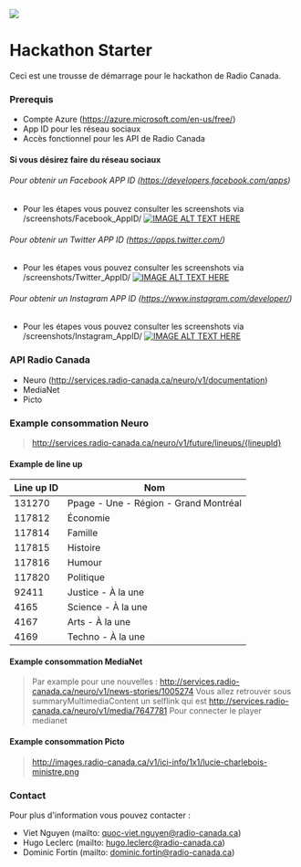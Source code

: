 ![](https://lh4.googleusercontent.com/-PVw-ZUM9vV8/UuWeH51os0I/AAAAAAAAD6M/0Ikg7viJftQ/w1286-h566-no/hackathon-starter-logo.jpg)

Hackathon Starter
=======================
Ceci est une trousse de démarrage pour le hackathon de Radio Canada.

### Prerequis
- Compte Azure (https://azure.microsoft.com/en-us/free/)
- App ID pour les réseau sociaux
- Accès fonctionnel pour les API de Radio Canada

#### Si vous désirez faire du réseau sociaux
###### Pour obtenir un Facebook APP ID (https://developers.facebook.com/apps)
- Pour les étapes vous pouvez consulter les screenshots via /screenshots/Facebook_AppID/
[![IMAGE ALT TEXT HERE](http://img.youtube.com/vi/8i9p3D854O4/0.jpg)](http://www.youtube.com/watch?v=8i9p3D854O4)

###### Pour obtenir un Twitter APP ID (https://apps.twitter.com/)
- Pour les étapes vous pouvez consulter les screenshots via /screenshots/Twitter_AppID/
[![IMAGE ALT TEXT HERE](http://img.youtube.com/vi/9ckccMDhtQI/0.jpg)](http://www.youtube.com/watch?v=9ckccMDhtQI)

###### Pour obtenir un Instagram APP ID (https://www.instagram.com/developer/)
- Pour les étapes vous pouvez consulter les screenshots via /screenshots/Instagram_AppID/
[![IMAGE ALT TEXT HERE](http://img.youtube.com/vi/EZ6_1mm11kg/0.jpg)](http://www.youtube.com/watch?v=EZ6_1mm11kg)

### API Radio Canada
- Neuro (http://services.radio-canada.ca/neuro/v1/documentation)
- MediaNet 
- Picto

### Example consommation Neuro
> http://services.radio-canada.ca/neuro/v1/future/lineups/{lineupId}

#### Example de line up

Line up ID | Nom
--- | --- 
131270 | Ppage - Une - Région - Grand Montréal
117812 | Économie
117814 | Famille
117815 | Histoire
117816 | Humour
117820 | Politique
92411 | Justice - À la une
4165 | Science - À la une
4167 | Arts - À la une
4169 | Techno - À la une

#### Example consommation MediaNet
> Par example pour une nouvelles : 
> http://services.radio-canada.ca/neuro/v1/news-stories/1005274
> Vous allez retrouver sous summaryMultimediaContent un selflink qui est 
> http://services.radio-canada.ca/neuro/v1/media/7647781
> Pour connecter le player medianet
> 

#### Example consommation Picto
> http://images.radio-canada.ca/v1/ici-info/1x1/lucie-charlebois-ministre.png

### Contact
Pour plus d'information vous pouvez contacter :
- Viet Nguyen (mailto: quoc-viet.nguyen@radio-canada.ca)
- Hugo Leclerc (mailto: hugo.leclerc@radio-canada.ca)
- Dominic Fortin (mailto: dominic.fortin@radio-canada.ca)
